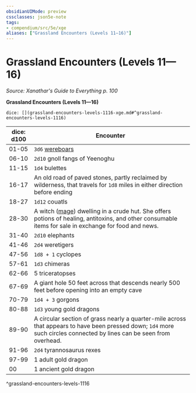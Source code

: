```yaml
---
obsidianUIMode: preview
cssclasses: json5e-note
tags:
- compendium/src/5e/xge
aliases: ["Grassland Encounters (Levels 11—16)"]
---
```

# Grassland Encounters (Levels 11—16)
*Source: Xanathar's Guide to Everything p. 100* 

**Grassland Encounters (Levels 11—16)**

`dice: [](grassland-encounters-levels-1116-xge.md#^grassland-encounters-levels-1116)`

| dice: d100 | Encounter |
|------------|-----------|
| 01-05 | `3d6` [wereboars](compendium/bestiary/humanoid/wereboar.md) |
| 06-10 | `2d10` gnoll fangs of Yeenoghu |
| 11-15 | `1d4` bulettes |
| 16-17 | An old road of paved stones, partly reclaimed by wilderness, that travels for `1d8` miles in either direction before ending |
| 18-27 | `1d12` couatls |
| 28-30 | A witch ([mage](compendium/bestiary/humanoid/mage.md)) dwelling in a crude hut. She offers potions of healing, antitoxins, and other consumable items for sale in exchange for food and news. |
| 31-40 | `2d10` elephants |
| 41-46 | `2d4` weretigers |
| 47-56 | `1d8 + 1` cyclopes |
| 57-61 | `1d3` chimeras |
| 62-66 | 5 triceratopses |
| 67-69 | A giant hole 50 feet across that descends nearly 500 feet before opening into an empty cave |
| 70-79 | `1d4 + 3` gorgons |
| 80-88 | `1d3` young gold dragons |
| 89-90 | A circular section of grass nearly a quarter-mile across that appears to have been pressed down; `1d4` more such circles connected by lines can be seen from overhead. |
| 91-96 | `2d4` tyrannosaurus rexes |
| 97-99 | 1 adult gold dragon |
| 00 | 1 ancient gold dragon |
^grassland-encounters-levels-1116